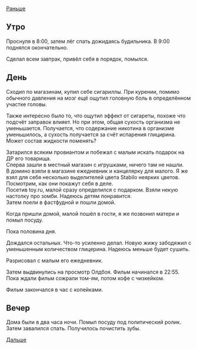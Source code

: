 [Раньше](2020.01.24.md)  
## Утро
Проснуля в 8:00, затем лёг спать дожидаясь будильника. В 9:00 поднялся окончательно.

Сделал всем завтрак, привёл себя в порядок, помылся.
## День
Сходил по магазинам, купил себе сигариллы. При курении, помимо обычного давления на мозг ещё ощутил головную боль в определённом участке головы.

Также интересно было то, что ощутил эффект от сигареты, похоже что подсчёт заправок влияет. Но при этом, общая сухость организма не уменьшается. Получается, что содержание никотина в организме уменьшилось, а сухость получается за счёт испарения глицирина.  
Может состав жидкости поменять?

Затарился всяким провиантом и побежал с малым искать подарок на ДР его товарища.  
Сперва зашли в местный магазин с игрушками, ничего там не нашли.  
В домино взяли в магазине ежедневник и канцелярку для малого. Я же взял для себя несколько выделителей цвета Stabilo неярких цветов. Посмотрим, как они покажут себя в деле.  
Посетив toy.ru, малой сразу определился с подарком. Взяли некую настолку про зомби. Надеюсь детям понравится.  
Затем поели в фастфудной и пошли домой.

Когда пришли домой, малой пошёл в гости, я же позвонил матери и помыл посуду.

Пока половина дня.

Дождался остальных. Что-то усиленно делал. Новую жижу забодяжил с уменьшенным количеством глицерина. Надеюсь меньше будет сушить.

Разрисовал с малым его ежедневник.

Затем выдвинулись на просмотр Олдбоя.
Фильм начинался в 22:55. Пока ждали фильм сожрали том-ям, потом кофе с чизкейком.

Фильм закончался в час с копейками.
## Вечер
Дома были в два часа ночи. Помыл посуду под политический ролик.  
Затем завалился спать. Получилось почистить зубы.

[Дальше](2020.01.26.md)